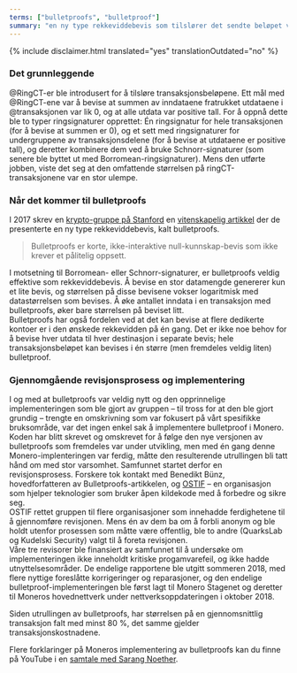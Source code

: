 ```yaml
---
terms: ["bulletproofs", "bulletproof"]
summary: "en ny type rekkeviddebevis som tilslører det sendte beløpet ved å erstatte RingCT-er i transaksjoner"
---
```


{% include disclaimer.html translated="yes" translationOutdated="no" %}
### Det grunnleggende
@RingCT-er ble introdusert for å tilsløre transaksjonsbeløpene. Ett mål med @RingCT-ene var å bevise at summen av inndataene fratrukket utdataene i @transaksjonen var lik 0, og at alle utdata var positive tall. For å oppnå dette ble to typer ringsignaturer opprettet: Én ringsignatur for hele transaksjonen (for å bevise at summen er 0), og et sett med ringsignaturer for undergruppene av transaksjonsdelene (for å bevise at utdataene er positive tall), og deretter kombinere dem ved å bruke Schnorr-signaturer (som senere ble byttet ut med Borromean-ringsignaturer).
Mens den utførte jobben, viste det seg at den omfattende størrelsen på ringCT-transaksjonene var en stor ulempe.

### Når det kommer til bulletproofs
I 2017 skrev en [krypto-gruppe på Stanford](https://crypto.stanford.edu/bulletproofs/) en [vitenskapelig artikkel](https://eprint.iacr.org/2017/1066.pdf) der de presenterte en ny type rekkeviddebevis, kalt bulletproofs.  

> Bulletproofs er korte, ikke-interaktive null-kunnskap-bevis som ikke krever et pålitelig oppsett.

I motsetning til Borromean- eller Schnorr-signaturer, er bulletproofs veldig effektive som rekkeviddebevis. Å bevise en stor datamengde genererer kun et lite bevis, og størrelsen på disse bevisene vokser logaritmisk med datastørrelsen som bevises.
Å øke antallet inndata i en transaksjon med bulletproofs, øker bare størrelsen på beviset litt.    
Bulletproofs har også fordelen ved at det kan bevise at flere dedikerte kontoer er i den ønskede rekkevidden på én gang. Det er ikke noe behov for å bevise hver utdata til hver destinasjon i separate bevis; hele transaksjonsbeløpet kan bevises i én større (men fremdeles veldig liten) bulletproof.

### Gjennomgående revisjonsprosess og implementering
I og med at bulletproofs var veldig nytt og den opprinnelige implementeringen som ble gjort av gruppen – til tross for at den ble gjort grundig – trengte en omskrivning som var fokusert på vårt spesifikke bruksområde, var det ingen enkel sak å implementere bulletproof i Monero.
Koden har blitt skrevet og omskrevet for å følge den nye versjonen av bulletproofs som fremdeles var under utvikling, men med én gang denne Monero-implenteringen var ferdig, måtte den resulterende utrullingen bli tatt hånd om med stor varsomhet.
Samfunnet startet derfor en revisjonsprosess. Forskere tok kontakt med Benedikt Bünz, hovedforfatteren av Bulletproofs-artikkelen, og [OSTIF](https://ostif.org/) – en organisasjon som hjelper teknologier som bruker åpen kildekode med å forbedre og sikre seg.  
OSTIF rettet gruppen til flere organisasjoner som innehadde ferdighetene til å gjennomføre revisjonen. Mens én av dem ba om å forbli anonym og ble holdt utenfor prosessen som måtte være offentlig, ble to andre (QuarksLab og Kudelski Security) valgt til å foreta revisjonen.  
Våre tre revisorer ble finansiert av samfunnet til å undersøke om implementeringen ikke inneholdt kritiske progamvarefeil, og ikke hadde utnyttelsesområder.
De endelige rapportene ble utgitt sommeren 2018, med flere nyttige foreslåtte korrigeringer og reparasjoner, og den endelige bulletproof-implementeringen ble først lagt til Monero Stagenet og deretter til Moneros hovednettverk under nettverksoppdateringen i oktober 2018.

Siden utrullingen av bulletproofs, har størrelsen på en gjennomsnittlig transaksjon falt med minst 80 %, det samme gjelder transaksjonskostnadene.

Flere forklaringer på Moneros implementering av bulletproofs kan du finne på YouTube i en [samtale med Sarang Noether](https://www.youtube.com/watch?v=6lEWqIMLzUU).
